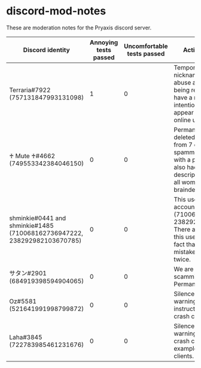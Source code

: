 # discord-mod-notes
These are moderation notes for the Pryaxis discord server.

|Discord identity|Annoying tests passed|Uncomfortable tests passed|Actions performed|
|-------|----|----|----------------|
|Terraria#7922 (757131847993131098)|1|0|Temporarily banned for nickname changing abuse after repeatedly being renamed to not have a nickname intentionally designed to appear at the top of the online user list.|
|♰ Mute ♰#4662 (749553342384046150)|0|0|Permanently banned and deleted all messages from 7 days prior after spamming every channel with a phishing link, and also had a user description that said that all women were braindead.|
|shminkie#0441 and shminkie#1485 (710068162736947222, 238292982103670785)|0|0|This user has an alt account: shminkie#1485 (710068162736947222, 238292982103670785). There are no notes for this user other than the fact that we have mistakenly banned them twice.|
|サタン#2901 (684919398594904065)|0|0|We are certain this user is scamming people. Permanently banned.|
|Oz#5581 (521641991998799872)|0|0|Silenced. Ignored TOS warning re: giving instructions on how to crash clients.|
|Laha#3845 (722783985461231676)|0|0|Silenced. Ignored TOS warning re: asking how to crash clients, then giving example of how to crash clients.|
